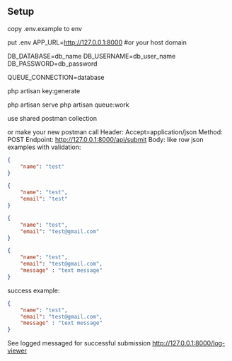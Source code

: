 ## Setup 
copy .env.example to env

put .env
APP_URL=http://127.0.0.1:8000 #or your host domain

DB_DATABASE=db_name
DB_USERNAME=db_user_name
DB_PASSWORD=db_password

QUEUE_CONNECTION=database

php artisan key:generate

php artisan serve 
php artisan queue:work

use shared postman collection

or make your new postman call 
Header: Accept=application/json
Method: POST
Endpoint: http://127.0.0.1:8000/api/submit
Body: like row json
examples with validation:
```json
{
    "name": "test"
}
```
```json
{
    "name": "test",
    "email": "test"
}
```
```json
{
    "name": "test",
    "email": "test@gmail.com"
}
```
```json
{
    "name": "test",
    "email": "test@gmail.com",
    "message" : "text message"
}
```
success example:
```json
{
    "name": "test",
    "email": "test@gmail.com",
    "message" : "text message"
}
```

See logged messaged for successful submission
http://127.0.0.1:8000/log-viewer
